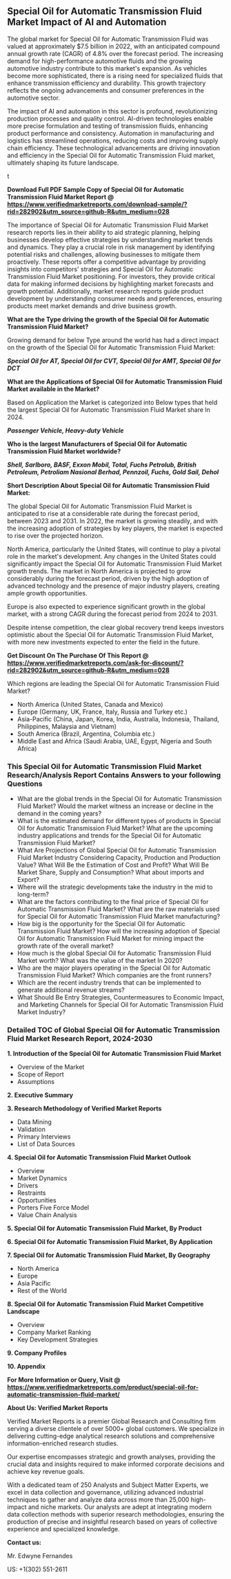 <h2>Special Oil for Automatic Transmission Fluid Market Impact of AI and Automation</h2><p>The global market for Special Oil for Automatic Transmission Fluid was valued at approximately $7.5 billion in 2022, with an anticipated compound annual growth rate (CAGR) of 4.8% over the forecast period. The increasing demand for high-performance automotive fluids and the growing automotive industry contribute to this market's expansion. As vehicles become more sophisticated, there is a rising need for specialized fluids that enhance transmission efficiency and durability. This growth trajectory reflects the ongoing advancements and consumer preferences in the automotive sector.</p><p>The impact of AI and automation in this sector is profound, revolutionizing production processes and quality control. AI-driven technologies enable more precise formulation and testing of transmission fluids, enhancing product performance and consistency. Automation in manufacturing and logistics has streamlined operations, reducing costs and improving supply chain efficiency. These technological advancements are driving innovation and efficiency in the Special Oil for Automatic Transmission Fluid market, ultimately shaping its future landscape.</p>t</p><p id="" class=""><strong>Download Full PDF Sample Copy of Special Oil for Automatic Transmission Fluid Market Report @ <a href="https://www.verifiedmarketreports.com/download-sample/?rid=282902&utm_source=github-R&utm_medium=028" target="_blank">https://www.verifiedmarketreports.com/download-sample/?rid=282902&utm_source=github-R&utm_medium=028</a></strong></p><p>The importance of&nbsp;Special Oil for Automatic Transmission Fluid Market research reports lies in their ability to aid strategic planning, helping businesses develop effective strategies by understanding market trends and dynamics. They play a crucial role in risk management by identifying potential risks and challenges, allowing businesses to mitigate them proactively. These reports offer a competitive advantage by providing insights into competitors' strategies and Special Oil for Automatic Transmission Fluid Market positioning. For investors, they provide critical data for making informed decisions by highlighting market forecasts and growth potential. Additionally, market research reports guide product development by understanding consumer needs and preferences, ensuring products meet market demands and drive business growth.</p><p><strong>What are the&nbsp;Type driving the growth of the Special Oil for Automatic Transmission Fluid Market?</strong></p><p id="" class="">Growing demand for below Type around the world has had a direct impact on the growth of the Special Oil for Automatic Transmission Fluid Market:</p><em><strong>Special Oil for AT, Special Oil for CVT, Special Oil for AMT, Special Oil for DCT</strong></em></p><strong>What are the&nbsp;Applications&nbsp;of Special Oil for Automatic Transmission Fluid Market available in the Market?</strong></p><p id="" class="">Based on Application the Market is categorized into Below types that held the largest Special Oil for Automatic Transmission Fluid Market share In 2024.</p><em><strong>Passenger Vehicle, Heavy-duty Vehicle</strong></em></p><strong>Who is the largest Manufacturers of Special Oil for Automatic Transmission Fluid Market worldwide?</strong></p><p><em><strong>Shell, Sarlboro, BASF, Exxon Mobil, Total, Fuchs Petrolub, British Petroleum, Petroliam Nasional Berhad, Pennzoil, Fuchs, Gold Sail, Dehol</strong></em></p><p id="" class=""><strong>Short Description About Special Oil for Automatic Transmission Fluid Market:</strong></p><p>The global Special Oil for Automatic Transmission Fluid Market is anticipated to rise at a considerable rate during the forecast period, between 2023 and 2031. In 2022, the market is growing steadily, and with the increasing adoption of strategies by key players, the market is expected to rise over the projected horizon.</p><p>North America, particularly the United States, will continue to play a pivotal role in the market's development. Any changes in the United States could significantly impact the Special Oil for Automatic Transmission Fluid Market growth trends. The market in North America is projected to grow considerably during the forecast period, driven by the high adoption of advanced technology and the presence of major industry players, creating ample growth opportunities.</p><p>Europe is also expected to experience significant growth in the global market, with a strong CAGR during the forecast period from 2024 to 2031.</p><p>Despite intense competition, the clear global recovery trend keeps investors optimistic about the Special Oil for Automatic Transmission Fluid Market, with more new investments expected to enter the field in the future.</p><p id="" class=""><strong>Get Discount On The Purchase Of This Report @ <a href="https://www.verifiedmarketreports.com/ask-for-discount/?rid=282902&utm_source=github-R&utm_medium=028" target="_blank">https://www.verifiedmarketreports.com/ask-for-discount/?rid=282902&utm_source=github-R&utm_medium=028</a></strong></p>Which regions are leading the Special Oil for Automatic Transmission Fluid Market?</p><ul><li>North America (United States, Canada and Mexico)</li><li>Europe (Germany, UK, France, Italy, Russia and Turkey etc.)</li><li>Asia-Pacific (China, Japan, Korea, India, Australia, Indonesia, Thailand, Philippines, Malaysia and Vietnam)</li><li>South America (Brazil, Argentina, Columbia etc.)</li><li>Middle East and Africa (Saudi Arabia, UAE, Egypt, Nigeria and South Africa)</li></ul><h3 id="" class="">This Special Oil for Automatic Transmission Fluid Market Research/Analysis Report Contains Answers to your following Questions</h3><ul><li>What are the global trends in the Special Oil for Automatic Transmission Fluid Market? Would the market witness an increase or decline in the demand in the coming years?</li><li>What is the estimated demand for different types of products in Special Oil for Automatic Transmission Fluid Market? What are the upcoming industry applications and trends for the Special Oil for Automatic Transmission Fluid Market?</li><li>What Are Projections of Global Special Oil for Automatic Transmission Fluid Market Industry Considering Capacity, Production and Production Value? What Will Be the Estimation of Cost and Profit? What Will Be Market Share, Supply and Consumption? What about imports and Export?</li><li>Where will the strategic developments take the industry in the mid to long-term?</li><li>What are the factors contributing to the final price of Special Oil for Automatic Transmission Fluid Market? What are the raw materials used for Special Oil for Automatic Transmission Fluid Market manufacturing?</li><li>How big is the opportunity for the Special Oil for Automatic Transmission Fluid Market? How will the increasing adoption of Special Oil for Automatic Transmission Fluid Market for mining impact the growth rate of the overall market?</li><li>How much is the global Special Oil for Automatic Transmission Fluid Market worth? What was the value of the market In 2020?</li><li>Who are the major players operating in the Special Oil for Automatic Transmission Fluid Market? Which companies are the front runners?</li><li>Which are the recent industry trends that can be implemented to generate additional revenue streams?</li><li>What Should Be Entry Strategies, Countermeasures to Economic Impact, and Marketing Channels for Special Oil for Automatic Transmission Fluid Market Industry?</li></ul><h3 id="" class="">Detailed TOC of Global Special Oil for Automatic Transmission Fluid Market Research Report, 2024-2030</h3><p id="" class=""><strong>1. Introduction of the Special Oil for Automatic Transmission Fluid Market</strong></p><ul><li>Overview of the Market</li><li>Scope of Report</li><li>Assumptions</li></ul><p id="" class=""><strong>2. Executive Summary</strong></p><p id="" class=""><strong>3. Research Methodology of Verified Market Reports</strong></p><ul><li>Data Mining</li><li>Validation</li><li>Primary Interviews</li><li>List of Data Sources</li></ul><p id="" class=""><strong>4. Special Oil for Automatic Transmission Fluid Market Outlook</strong></p><ul><li>Overview</li><li>Market Dynamics</li><li>Drivers</li><li>Restraints</li><li>Opportunities</li><li>Porters Five Force Model</li><li>Value Chain Analysis</li></ul><p id="" class=""><strong>5. Special Oil for Automatic Transmission Fluid Market, By Product</strong></p><p id="" class=""><strong>6. Special Oil for Automatic Transmission Fluid Market, By Application</strong></p><p id="" class=""><strong>7. Special Oil for Automatic Transmission Fluid Market, By Geography</strong></p><ul><li>North America</li><li>Europe</li><li>Asia Pacific</li><li>Rest of the World</li></ul><p id="" class=""><strong>8. Special Oil for Automatic Transmission Fluid Market Competitive Landscape</strong></p><ul><li>Overview</li><li>Company Market Ranking</li><li>Key Development Strategies</li></ul><p id="" class=""><strong>9. Company Profiles</strong></p><p id="" class=""><strong>10. Appendix</strong></p><p id="" class=""><strong>For More Information or Query, Visit @ <a href="https://www.verifiedmarketreports.com/product/special-oil-for-automatic-transmission-fluid-market/" target="_blank">https://www.verifiedmarketreports.com/product/special-oil-for-automatic-transmission-fluid-market/</a></strong></p><p id="" class=""><strong>About Us: Verified Market Reports</strong></p><p id="" class="">Verified Market Reports is a premier Global Research and Consulting firm serving a diverse clientele of over 5000+ global customers. We specialize in delivering cutting-edge analytical research solutions and comprehensive information-enriched research studies.</p><p id="" class="">Our expertise encompasses strategic and growth analyses, providing the crucial data and insights required to make informed corporate decisions and achieve key revenue goals.</p><p id="" class="">With a dedicated team of 250 Analysts and Subject Matter Experts, we excel in data collection and governance, utilizing advanced industrial techniques to gather and analyze data across more than 25,000 high-impact and niche markets. Our analysts are adept at integrating modern data collection methods with superior research methodologies, ensuring the production of precise and insightful research based on years of collective experience and specialized knowledge.</p><p id="" class=""><strong>Contact us:</strong></p><p id="" class="">Mr. Edwyne Fernandes</p><p id="" class="">US: +1(302) 551-2611</p>